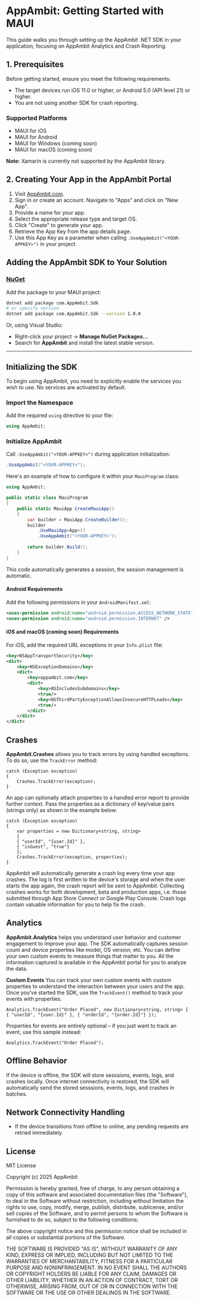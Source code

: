 # AppAmbit: Getting Started with MAUI

This guide walks you through setting up the AppAmbit .NET SDK in your application, focusing on AppAmbit Analytics and Crash Reporting.

## 1. Prerequisites

Before getting started, ensure you meet the following requirements:

- The target devices run iOS 11.0 or higher, or Android 5.0 (API level 21) or higher.
- You are not using another SDK for crash reporting.

### Supported Platforms

- MAUI for iOS
- MAUI for Android
- MAUI for Windows (coming soon)
- MAUI for macOS (coming soon)

<div class="note">
  <strong>Note:</strong> Xamarin is currently not supported by the AppAmbit library.
</div>

## 2. Creating Your App in the AppAmbit Portal

1. Visit [AppAmbit.com](http://appambit.com/).
2. Sign in or create an account. Navigate to "Apps" and click on "New App".
3. Provide a name for your app.
4. Select the appropriate release type and target OS.
5. Click "Create" to generate your app.
6. Retrieve the App Key from the app details page.
7. Use this App Key as a parameter when calling `.UseAppAmbit("<YOUR-APPKEY>")` in your project.

## Adding the AppAmbit SDK to Your Solution

### [NuGet](https://www.nuget.org/packages/com.AppAmbit.Sdk)

Add the package to your MAUI project:

```bash
dotnet add package com.AppAmbit.Sdk
# or specify version
dotnet add package com.AppAmbit.Sdk --version 1.0.0
```

Or, using Visual Studio:

* Right-click your project → **Manage NuGet Packages…**
* Search for **AppAmbit** and install the latest stable version.

---

## Initializing the SDK

To begin using AppAmbit, you need to explicitly enable the services you wish to use. No services are activated by default.

### Import the Namespace

Add the required `using` directive to your file:

```csharp
using AppAmbit;
```

### Initialize AppAmbit

Call `.UseAppAmbit("<YOUR-APPKEY>")` during application initialization:

```csharp
.UseAppAmbit("<YOUR-APPKEY>");
```

Here's an example of how to configure it within your `MauiProgram` class:

```csharp
using AppAmbit;

public static class MauiProgram
{
    public static MauiApp CreateMauiApp()
    {
        var builder = MauiApp.CreateBuilder();
        builder
            .UseMauiApp<App>()
            .UseAppAmbit("<YOUR-APPKEY>");
        
        return builder.Build();
    }
}
```

This code automatically generates a session, the session management is automatic.

#### Android Requirements

Add the following permissions in your `AndroidManifest.xml`:

```xml
<uses-permission android:name="android.permission.ACCESS_NETWORK_STATE" />
<uses-permission android:name="android.permission.INTERNET" />
```

#### iOS and macOS (coming soon) Requirements

For iOS, add the required URL exceptions in your `Info.plist` file:

```xml
<key>NSAppTransportSecurity</key>
<dict>
    <key>NSExceptionDomains</key>
    <dict>
        <key>appambit.com</key>
        <dict>
            <key>NSIncludesSubdomains</key>
            <true/>
            <key>NSThirdPartyExceptionAllowsInsecureHTTPLoads</key>
            <true/>
        </dict>
    </dict>
</dict>
```

## Crashes
**AppAmbit.Crashes** allows you to track errors by using handled exceptions. To do so, use the `TrackError` method:
```c-sharp
catch (Exception exception) 
{ 
    Crashes.TrackError(exception); 
}
```
An app can optionally attach properties to a handled error report to provide further context. Pass the properties as a dictionary of key/value pairs (strings only) as shown in the example below.
```c-sharp
catch (Exception exception) 
{ 
    var properties = new Dictionary<string, string> 
    { 
	{ "userId", "{user.Id}" }, 
	{ "isGuest", "true"} 
    }; 
    Crashes.TrackError(exception, properties);
}
```
AppAmbit will automatically generate a crash log every time your app crashes. The log is first written to the device's storage and when the user starts the app again, the crash report will be sent to AppAmbit. Collecting crashes works for both development, beta and production apps, i.e. those submitted through App Store Connect or Google Play Console. Crash logs contain valuable information for you to help fix the crash.


## Analytics


**AppAmbit.Analytics** helps you understand user behavior and customer engagement to improve your app. The SDK automatically captures session count and device properties like model, OS version, etc. You can define your own custom events to measure things that matter to you. All the information captured is available in the AppAmbit portal for you to analyze the data.

**Custom Events**
You can track your own custom events with custom properties  to understand the interaction between your users and the app. Once you've started the SDK, use the  `TrackEvent()`  method to track your events with properties.
```c-sharp
Analytics.TrackEvent("Order Placed", new Dictionary<string, string> { { "userId", "{user.Id}" }, { "orderId", "{order.Id}"} });
```
Properties for events are entirely optional – if you just want to track an event, use this sample instead:
```c-sharp
Analytics.TrackEvent("Order Placed");
```

## Offline Behavior

If the device is offline, the SDK will store sesssions, events, logs, and crashes locally. Once internet connectivity is restored, the SDK will automatically send the stored sesssions, events, logs, and crashes in batches.

## Network Connectivity Handling

- If the device transitions from offline to online, any pending requests are retried immediately.

## License

MIT License

Copyright (c) 2025 AppAmbit

Permission is hereby granted, free of charge, to any person obtaining a copy
of this software and associated documentation files (the "Software"), to deal
in the Software without restriction, including without limitation the rights
to use, copy, modify, merge, publish, distribute, sublicense, and/or sell
copies of the Software, and to permit persons to whom the Software is
furnished to do so, subject to the following conditions:

The above copyright notice and this permission notice shall be included in all
copies or substantial portions of the Software.

THE SOFTWARE IS PROVIDED "AS IS", WITHOUT WARRANTY OF ANY KIND, EXPRESS OR
IMPLIED, INCLUDING BUT NOT LIMITED TO THE WARRANTIES OF MERCHANTABILITY,
FITNESS FOR A PARTICULAR PURPOSE AND NONINFRINGEMENT. IN NO EVENT SHALL THE
AUTHORS OR COPYRIGHT HOLDERS BE LIABLE FOR ANY CLAIM, DAMAGES OR OTHER
LIABILITY, WHETHER IN AN ACTION OF CONTRACT, TORT OR OTHERWISE, ARISING FROM,
OUT OF OR IN CONNECTION WITH THE SOFTWARE OR THE USE OR OTHER DEALINGS IN THE
SOFTWARE.
